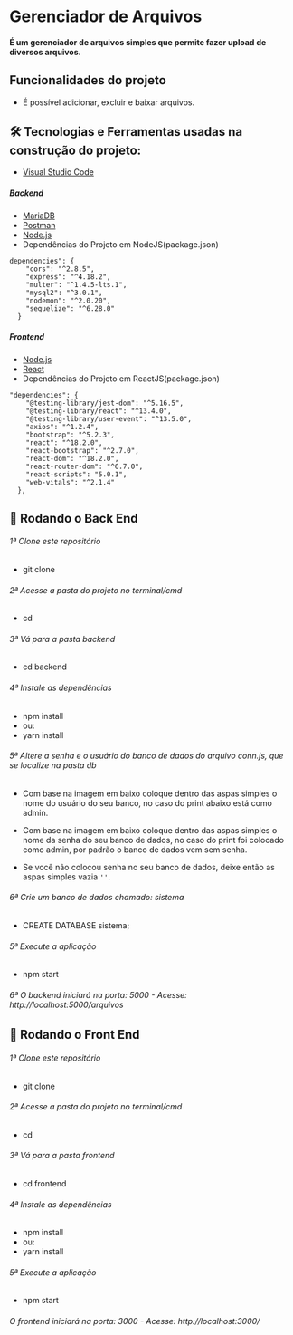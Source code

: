 # Gerenciador de Arquivos

#### É um gerenciador de arquivos simples que permite fazer upload de diversos arquivos.

## Funcionalidades do projeto

- É possível adicionar, excluir e baixar arquivos.

## 🛠 Tecnologias e Ferramentas usadas na construção do projeto:

- [Visual Studio Code](https://code.visualstudio.com/)

##### Backend
- [MariaDB](https://mariadb.org/)
- [Postman](https://www.postman.com/)
- [Node.js](https://nodejs.org/en/)
- Dependências do Projeto em NodeJS(package.json)  

```
dependencies": {
    "cors": "^2.8.5",
    "express": "^4.18.2",
    "multer": "^1.4.5-lts.1",
    "mysql2": "^3.0.1",
    "nodemon": "^2.0.20",
    "sequelize": "^6.28.0"
  }
```

##### Frontend
- [Node.js](https://nodejs.org/en/)
- [React](https://pt-br.reactjs.org/)
- Dependências do Projeto em ReactJS(package.json)  
```
"dependencies": {
    "@testing-library/jest-dom": "^5.16.5",
    "@testing-library/react": "^13.4.0",
    "@testing-library/user-event": "^13.5.0",
    "axios": "^1.2.4",
    "bootstrap": "^5.2.3",
    "react": "^18.2.0",
    "react-bootstrap": "^2.7.0",
    "react-dom": "^18.2.0",
    "react-router-dom": "^6.7.0",
    "react-scripts": "5.0.1",
    "web-vitals": "^2.1.4"
  },
```
## 🎲 Rodando o Back End 

###### 1ª Clone este repositório
* git clone 

###### 2ª Acesse a pasta do projeto no terminal/cmd
* cd 

###### 3ª Vá para a pasta backend
* cd backend

###### 4ª Instale as dependências
* npm install
* ou:
* yarn install

###### 5ª Altere a senha e o usuário do banco de dados do arquivo conn.js, que se localize na pasta db 
* Com base na imagem em baixo coloque dentro das aspas simples o nome do usuário do seu banco, no caso do print abaixo está como admin.
* Com base na imagem em baixo coloque dentro das aspas simples o nome da senha do seu banco de dados, no caso do print foi colocado como admin, por padrão o banco de dados vem sem senha.

* Se você não colocou senha no seu banco de dados, deixe então as aspas simples vazia ```''```.

###### 6ª Crie um banco de dados chamado: sistema
* CREATE DATABASE sistema;

###### 5ª Execute a aplicação 
* npm start

###### 6ª O backend iniciará na porta: 5000 - Acesse: http://localhost:5000/arquivos

## 🎲 Rodando o Front End 

###### 1ª Clone este repositório
* git clone 

###### 2ª Acesse a pasta do projeto no terminal/cmd
* cd 
###### 3ª Vá para a pasta frontend
* cd frontend

###### 4ª Instale as dependências
* npm install
* ou:
* yarn install

###### 5ª Execute a aplicação 
* npm start

###### O frontend iniciará na porta: 3000 - Acesse: http://localhost:3000/


